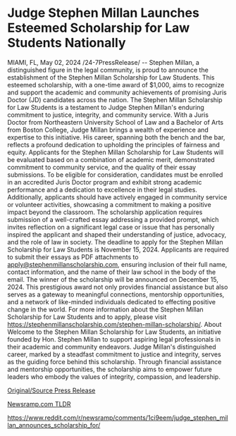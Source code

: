 # Judge Stephen Millan Launches Esteemed Scholarship for Law Students Nationally

MIAMI, FL, May 02, 2024 /24-7PressRelease/ -- Stephen Millan, a distinguished figure in the legal community, is proud to announce the establishment of the Stephen Millan Scholarship for Law Students. This esteemed scholarship, with a one-time award of $1,000, aims to recognize and support the academic and community achievements of promising Juris Doctor (JD) candidates across the nation.  The Stephen Millan Scholarship for Law Students is a testament to Judge Stephen Millan's enduring commitment to justice, integrity, and community service. With a Juris Doctor from Northeastern University School of Law and a Bachelor of Arts from Boston College, Judge Millan brings a wealth of experience and expertise to this initiative. His career, spanning both the bench and the bar, reflects a profound dedication to upholding the principles of fairness and equity.  Applicants for the Stephen Millan Scholarship for Law Students will be evaluated based on a combination of academic merit, demonstrated commitment to community service, and the quality of their essay submissions. To be eligible for consideration, candidates must be enrolled in an accredited Juris Doctor program and exhibit strong academic performance and a dedication to excellence in their legal studies.  Additionally, applicants should have actively engaged in community service or volunteer activities, showcasing a commitment to making a positive impact beyond the classroom. The scholarship application requires submission of a well-crafted essay addressing a provided prompt, which invites reflection on a significant legal case or issue that has personally inspired the applicant and shaped their understanding of justice, advocacy, and the role of law in society.  The deadline to apply for the Stephen Millan Scholarship for Law Students is November 15, 2024. Applicants are required to submit their essays as PDF attachments to apply@stephenmillanscholarship.com, ensuring inclusion of their full name, contact information, and the name of their law school in the body of the email.  The winner of the scholarship will be announced on December 15, 2024. This prestigious award not only provides financial assistance but also serves as a gateway to meaningful connections, mentorship opportunities, and a network of like-minded individuals dedicated to effecting positive change in the world.  For more information about the Stephen Millan Scholarship for Law Students and to apply, please visit https://stephenmillanscholarship.com/stephen-millan-scholarship/.  About Welcome to the Stephen Millan Scholarship for Law Students, an initiative founded by Hon. Stephen Millan to support aspiring legal professionals in their academic and community endeavors. Judge Millan's distinguished career, marked by a steadfast commitment to justice and integrity, serves as the guiding force behind this scholarship. Through financial assistance and mentorship opportunities, the scholarship aims to empower future leaders who embody the values of integrity, compassion, and leadership. 

[Original/Source Press Release](https://www.24-7pressrelease.com/press-release/510595/judge-stephen-millan-launches-esteemed-scholarship-for-law-students-nationally)
                    

[Newsramp.com TLDR](None) 

https://www.reddit.com/r/newsramp/comments/1ci9eem/judge_stephen_millan_announces_scholarship_for/